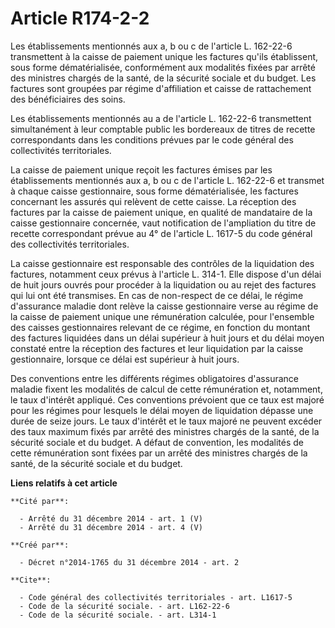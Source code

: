 # Article R174-2-2

Les établissements mentionnés aux a, b ou c de l'article L. 162-22-6 transmettent à la caisse de paiement unique les factures
qu'ils établissent, sous forme dématérialisée, conformément aux modalités fixées par arrêté des ministres chargés de la
santé, de la sécurité sociale et du budget. Les factures sont groupées par régime d'affiliation et caisse de rattachement des
bénéficiaires des soins. 

Les établissements mentionnés au a de l'article L. 162-22-6 transmettent simultanément à leur comptable public les bordereaux
de titres de recette correspondants dans les conditions prévues par le code général des collectivités territoriales. 

La caisse de paiement unique reçoit les factures émises par les établissements mentionnés aux a, b ou c de l'article L.
162-22-6 et transmet à chaque caisse gestionnaire, sous forme dématérialisée, les factures concernant les assurés qui
relèvent de cette caisse. La réception des factures par la caisse de paiement unique, en qualité de mandataire de la caisse
gestionnaire concernée, vaut notification de l'ampliation du titre de recette correspondant prévue au 4° de l'article L.
1617-5 du code général des collectivités territoriales. 

La caisse gestionnaire est responsable des contrôles de la liquidation des factures, notamment ceux prévus à l'article L.
314-1. Elle dispose d'un délai de huit jours ouvrés pour procéder à la liquidation ou au rejet des factures qui lui ont été
transmises. En cas de non-respect de ce délai, le régime d'assurance maladie dont relève la caisse gestionnaire verse au
régime de la caisse de paiement unique une rémunération calculée, pour l'ensemble des caisses gestionnaires relevant de ce
régime, en fonction du montant des factures liquidées dans un délai supérieur à huit jours et du délai moyen constaté entre
la réception des factures et leur liquidation par la caisse gestionnaire, lorsque ce délai est supérieur à huit jours. 

Des conventions entre les différents régimes obligatoires d'assurance maladie fixent les modalités de calcul de cette
rémunération et, notamment, le taux d'intérêt appliqué. Ces conventions prévoient que ce taux est majoré pour les régimes
pour lesquels le délai moyen de liquidation dépasse une durée de seize jours. Le taux d'intérêt et le taux majoré ne peuvent
excéder des taux maximum fixés par arrêté des ministres chargés de la santé, de la sécurité sociale et du budget. A défaut de
convention, les modalités de cette rémunération sont fixées par un arrêté des ministres chargés de la santé, de la sécurité
sociale et du budget.

**Liens relatifs à cet article**

	**Cité par**:

	  - Arrêté du 31 décembre 2014 - art. 1 (V)
	  - Arrêté du 31 décembre 2014 - art. 4 (V)

	**Créé par**:

	  - Décret n°2014-1765 du 31 décembre 2014 - art. 2

	**Cite**:

	  - Code général des collectivités territoriales - art. L1617-5
	  - Code de la sécurité sociale. - art. L162-22-6
	  - Code de la sécurité sociale. - art. L314-1
